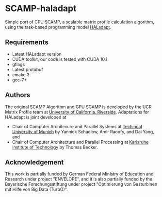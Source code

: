 # SCAMP-haladapt

Simple port of GPU [SCAMP](https://github.com/zpzim/SCAMP), a scalable matrix profile calculation algorithm, using the task-based programming model [HALadapt](https://capp.itec.kit.edu/research/?lang=e). 

## Requirements

- Latest HALadapt version
- CUDA toolkit, our code is tested with CUDA 10.1
- gflags
- Latest protobuf
- cmake 3
- gcc-7+

## Authors 
The original SCAMP Algorithm and GPU SCAMP is developed by the UCR Matrix Profile team at [University of California, Riverside](http://www.cs.ucr.edu/~eamonn/MatrixProfile.html). 
Adaptations for HALadapt is joint developed at 
- Chair of Computer Architecure and Parallel Systems at [Techincal University of Munich](www.caps.in.tum.de) by Yannick Schaelow, Amir Raoofy, and Dai Yang, and
- Chair of Computer Architecture and Parallel Processing at [Karlsruhe Institute of Technology](www.capp.itec.kit.edu) by Thomas Becker.

## Acknowledgement
This work is partially funded by German Federal Ministry of Education and Research under project "ENVELOPE", and it is also partially funded by the Bayerische Forschungsstiftung under project "Optimierung von Gasturbinen mit Hilfe von Big Data (TurbO)". 

